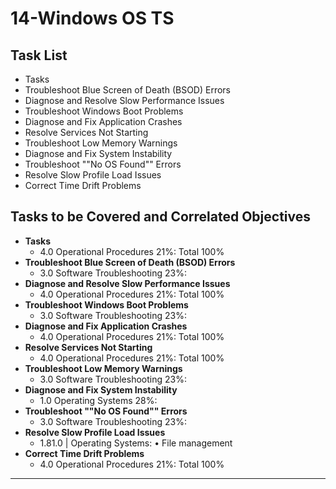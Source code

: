 # 14-Windows OS TS

## Task List
- Tasks
- Troubleshoot Blue Screen of Death (BSOD) Errors
- Diagnose and Resolve Slow Performance Issues
- Troubleshoot Windows Boot Problems
- Diagnose and Fix Application Crashes
- Resolve Services Not Starting
- Troubleshoot Low Memory Warnings
- Diagnose and Fix System Instability
- Troubleshoot ""No OS Found"" Errors
- Resolve Slow Profile Load Issues
- Correct Time Drift Problems

## Tasks to be Covered and Correlated Objectives

- **Tasks**  
  - 4.0 Operational Procedures     21%: Total      100%
- **Troubleshoot Blue Screen of Death (BSOD) Errors**  
  - 3.0 Software Troubleshooting    23%: 
- **Diagnose and Resolve Slow Performance Issues**  
  - 4.0 Operational Procedures     21%: Total      100%
- **Troubleshoot Windows Boot Problems**  
  - 3.0 Software Troubleshooting    23%: 
- **Diagnose and Fix Application Crashes**  
  - 4.0 Operational Procedures     21%: Total      100%
- **Resolve Services Not Starting**  
  - 4.0 Operational Procedures     21%: Total      100%
- **Troubleshoot Low Memory Warnings**  
  - 3.0 Software Troubleshooting    23%: 
- **Diagnose and Fix System Instability**  
  - 1.0 Operating Systems     28%: 
- **Troubleshoot ""No OS Found"" Errors**  
  - 3.0 Software Troubleshooting    23%: 
- **Resolve Slow Profile Load Issues**  
  - 1.81.0  |  Operating Systems: • File management
- **Correct Time Drift Problems**  
  - 4.0 Operational Procedures     21%: Total      100%

---
